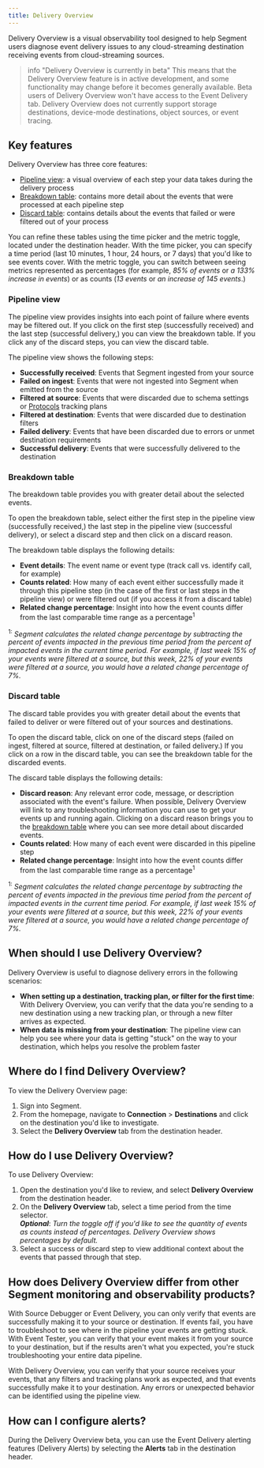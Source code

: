 ```yaml
---
title: Delivery Overview
---
```


Delivery Overview is a visual observability tool designed to help Segment users diagnose event delivery issues to any cloud-streaming destination receiving events from cloud-streaming sources. 

> info "Delivery Overview is currently in beta"
> This means that the Delivery Overview feature is in active development, and some functionality may change before it becomes generally available. Beta users of Delivery Overview won't have access to the Event Delivery tab. Delivery Overview does not currently support storage destinations, device-mode destinations, object sources, or event tracing. 

## Key features

Delivery Overview has three core features:
- [Pipeline view](#pipeline-view): a visual overview of each step your data takes during the delivery process
- [Breakdown table](#breakdown-table): contains more detail about the events that were processed at each pipeline step
- [Discard table](#discard-table): contains details about the events that failed or were filtered out of your process

You can refine these tables using the time picker and the metric toggle, located under the destination header. With the time picker, you can specify a time period (last 10 minutes, 1 hour, 24 hours, or 7 days) that you'd like to see events cover. With the metric toggle, you can switch between seeing metrics represented as percentages (for example, *85% of events* or *a 133% increase in events*) or as counts (*13 events* or *an increase of 145 events*.)

### Pipeline view
The pipeline view provides insights into each point of failure where events may be filtered out. If you click on the first step (successfully received) and the last step (successful delivery,) you can view the breakdown table. If you click any of the discard steps, you can view the discard table.

The pipeline view shows the following steps:
- **Successfully received**: Events that Segment ingested from your source
- **Failed on ingest**: Events that were not ingested into Segment when emitted from the source
- **Filtered at source**: Events that were discarded due to schema settings or [Protocols](/docs/protocols/) tracking plans
- **Filtered at destination**: Events that were discarded due to destination filters
- **Failed delivery**: Events that have been discarded due to errors or unmet destination requirements
- **Successful delivery**: Events that were successfully delivered to the destination

### Breakdown table
The breakdown table provides you with greater detail about the selected events.

To open the breakdown table, select either the first step in the pipeline view (successfully received,) the last step in the pipeline view (successful delivery), or select a discard step and then click on a discard reason. 

The breakdown table displays the following details:
- **Event details**: The event name or event type (track call vs. identify call, for example)
- **Counts related**: How many of each event either successfully made it through this pipeline step (in the case of the first or last steps in the pipeline view) or were filtered out (if you access it from a discard table)
- **Related change percentage**: Insight into how the event counts differ from the last comparable time range as a percentage<sup>1</sup>

<sup>1:</sup> *Segment calculates the related change percentage by subtracting the percent of events impacted in the previous time period from the percent of impacted events in the current time period. For example, if last week 15% of your events were filtered at a source, but this week, 22% of your events were filtered at a source, you would have a related change percentage of 7%.*

### Discard table
The discard table provides you with greater detail about the events that failed to deliver or were filtered out of your sources and destinations. 

To open the discard table, click on one of the discard steps (failed on ingest, filtered at source, filtered at destination, or failed delivery.) If you click on a row in the discard table, you can see the breakdown table for the discarded events.

The discard table displays the following details:
- **Discard reason**: Any relevant error code, message, or description associated with the event's failure. When possible, Delivery Overview will link to any troubleshooting information you can use to get your events up and running again. Clicking on a discard reason brings you to the [breakdown table](#breakdown-table,) where you can see more detail about discarded events.
- **Counts related**: How many of each event were discarded in this pipeline step
- **Related change percentage**: Insight into how the event counts differ from the last comparable time range as a percentage<sup>1</sup>

<sup>1:</sup> *Segment calculates the related change percentage by subtracting the percent of events impacted in the previous time period from the percent of impacted events in the current time period. For example, if last week 15% of your events were filtered at a source, but this week, 22% of your events were filtered at a source, you would have a related change percentage of 7%.*

## When should I use Delivery Overview?
Delivery Overview is useful to diagnose delivery errors in the following scenarios:
- **When setting up a destination, tracking plan, or filter for the first time**: With Delivery Overview, you can verify that the data you're sending to a new destination using a new tracking plan, or through a new filter arrives as expected.
- **When data is missing from your destination**: The pipeline view can help you see where your data is getting "stuck" on the way to your destination, which helps you resolve the problem faster

## Where do I find Delivery Overview?
To view the Delivery Overview page:
1. Sign into Segment.
2. From the homepage, navigate to **Connection** > **Destinations** and click on the destination you'd like to investigate.
3. Select the **Delivery Overview** tab from the destination header.

## How do I use Delivery Overview?
To use Delivery Overview: 

1. Open the destination you'd like to review, and select **Delivery Overview** from the destination header.
2. On the **Delivery Overview** tab, select a time period from the time selector. <br/> ___Optional___: *Turn the toggle off if you'd like to see the quantity of events as counts instead of percentages. Delivery Overview shows percentages by default.*
3. Select a success or discard step to view additional context about the events that passed through that step.

## How does Delivery Overview differ from other Segment monitoring and observability products?
With Source Debugger or Event Delivery, you can only verify that events are successfully making it to your source or destination. If events fail, you have to troubleshoot to see where in the pipeline your events are getting stuck. With Event Tester, you can verify that your event makes it from your source to your destination, but if the results aren't what you expected, you're stuck troubleshooting your entire data pipeline. 

With Delivery Overview, you can verify that your source receives your events, that any filters and tracking plans work as expected, and that events successfully make it to your destination. Any errors or unexpected behavior can be identified using the pipeline view. 

## How can I configure alerts?
During the Delivery Overview beta, you can use the Event Delivery alerting features (Delivery Alerts) by selecting the **Alerts** tab in the destination header.

